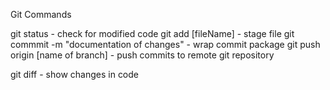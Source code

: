Git Commands

git status - check for modified code
git add [fileName] - stage file
git commmit -m "documentation of changes" - wrap commit package
git push origin [name of branch] - push commits to remote git repository

git diff - show changes in code

